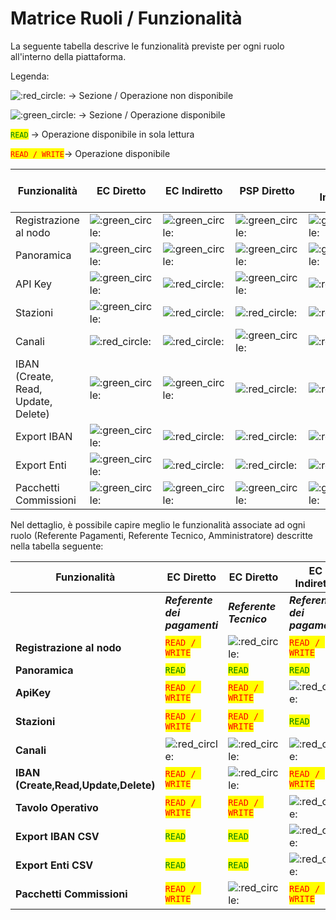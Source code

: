 # Matrice Ruoli / Funzionalità

La seguente tabella descrive le funzionalità previste per ogni ruolo all'interno della piattaforma.

Legenda:&#x20;

<img src="https://pf-emoji-service--cdn.us-east-1.prod.public.atl-paas.net/standard/caa27a19-fc09-4452-b2b4-a301552fd69c/32x32/1f534.png" alt=":red_circle:" data-size="line"> -> Sezione / Operazione non disponibile

<img src="https://pf-emoji-service--cdn.us-east-1.prod.public.atl-paas.net/standard/caa27a19-fc09-4452-b2b4-a301552fd69c/32x32/1f7e2.png" alt=":green_circle:" data-size="line"> -> Sezione / Operazione disponibile

<mark style="color:green;">`READ`</mark> ->  Operazione disponibile in sola lettura

<mark style="color:red;">`READ / WRITE`</mark>->  Operazione disponibile&#x20;



<table data-full-width="true"><thead><tr><th width="160">Funzionalità</th><th width="126">EC Diretto</th><th width="137">EC Indiretto</th><th width="131">PSP Diretto</th><th width="143">PSP Indiretto</th><th width="172">PT / Intermediario EC</th><th width="100">PT / Intermediario PSP</th></tr></thead><tbody><tr><td>Registrazione al nodo</td><td><img src="https://pf-emoji-service--cdn.us-east-1.prod.public.atl-paas.net/standard/caa27a19-fc09-4452-b2b4-a301552fd69c/32x32/1f7e2.png" alt=":green_circle:" data-size="line"></td><td><img src="https://pf-emoji-service--cdn.us-east-1.prod.public.atl-paas.net/standard/caa27a19-fc09-4452-b2b4-a301552fd69c/32x32/1f7e2.png" alt=":green_circle:" data-size="line"></td><td><img src="https://pf-emoji-service--cdn.us-east-1.prod.public.atl-paas.net/standard/caa27a19-fc09-4452-b2b4-a301552fd69c/32x32/1f7e2.png" alt=":green_circle:" data-size="line"></td><td><img src="https://pf-emoji-service--cdn.us-east-1.prod.public.atl-paas.net/standard/caa27a19-fc09-4452-b2b4-a301552fd69c/32x32/1f7e2.png" alt=":green_circle:" data-size="line"></td><td><img src="https://pf-emoji-service--cdn.us-east-1.prod.public.atl-paas.net/standard/caa27a19-fc09-4452-b2b4-a301552fd69c/32x32/1f7e2.png" alt=":green_circle:" data-size="line"></td><td><img src="https://pf-emoji-service--cdn.us-east-1.prod.public.atl-paas.net/standard/caa27a19-fc09-4452-b2b4-a301552fd69c/32x32/1f7e2.png" alt=":green_circle:" data-size="line"></td></tr><tr><td>Panoramica</td><td><img src="https://pf-emoji-service--cdn.us-east-1.prod.public.atl-paas.net/standard/caa27a19-fc09-4452-b2b4-a301552fd69c/32x32/1f7e2.png" alt=":green_circle:" data-size="line"></td><td><img src="https://pf-emoji-service--cdn.us-east-1.prod.public.atl-paas.net/standard/caa27a19-fc09-4452-b2b4-a301552fd69c/32x32/1f7e2.png" alt=":green_circle:" data-size="line"></td><td><img src="https://pf-emoji-service--cdn.us-east-1.prod.public.atl-paas.net/standard/caa27a19-fc09-4452-b2b4-a301552fd69c/32x32/1f7e2.png" alt=":green_circle:" data-size="line"></td><td><img src="https://pf-emoji-service--cdn.us-east-1.prod.public.atl-paas.net/standard/caa27a19-fc09-4452-b2b4-a301552fd69c/32x32/1f7e2.png" alt=":green_circle:" data-size="line"></td><td><img src="https://pf-emoji-service--cdn.us-east-1.prod.public.atl-paas.net/standard/caa27a19-fc09-4452-b2b4-a301552fd69c/32x32/1f7e2.png" alt=":green_circle:" data-size="line"></td><td><img src="https://pf-emoji-service--cdn.us-east-1.prod.public.atl-paas.net/standard/caa27a19-fc09-4452-b2b4-a301552fd69c/32x32/1f7e2.png" alt=":green_circle:" data-size="line"></td></tr><tr><td>API Key</td><td><img src="https://pf-emoji-service--cdn.us-east-1.prod.public.atl-paas.net/standard/caa27a19-fc09-4452-b2b4-a301552fd69c/32x32/1f7e2.png" alt=":green_circle:" data-size="line"></td><td><img src="https://pf-emoji-service--cdn.us-east-1.prod.public.atl-paas.net/standard/caa27a19-fc09-4452-b2b4-a301552fd69c/32x32/1f534.png" alt=":red_circle:" data-size="line"></td><td><img src="https://pf-emoji-service--cdn.us-east-1.prod.public.atl-paas.net/standard/caa27a19-fc09-4452-b2b4-a301552fd69c/32x32/1f7e2.png" alt=":green_circle:" data-size="line"></td><td><img src="https://pf-emoji-service--cdn.us-east-1.prod.public.atl-paas.net/standard/caa27a19-fc09-4452-b2b4-a301552fd69c/32x32/1f534.png" alt=":red_circle:" data-size="line"></td><td><img src="https://pf-emoji-service--cdn.us-east-1.prod.public.atl-paas.net/standard/caa27a19-fc09-4452-b2b4-a301552fd69c/32x32/1f7e2.png" alt=":green_circle:" data-size="line"></td><td><img src="https://pf-emoji-service--cdn.us-east-1.prod.public.atl-paas.net/standard/caa27a19-fc09-4452-b2b4-a301552fd69c/32x32/1f7e2.png" alt=":green_circle:" data-size="line"></td></tr><tr><td>Stazioni</td><td><img src="https://pf-emoji-service--cdn.us-east-1.prod.public.atl-paas.net/standard/caa27a19-fc09-4452-b2b4-a301552fd69c/32x32/1f7e2.png" alt=":green_circle:" data-size="line"></td><td><img src="https://pf-emoji-service--cdn.us-east-1.prod.public.atl-paas.net/standard/caa27a19-fc09-4452-b2b4-a301552fd69c/32x32/1f534.png" alt=":red_circle:" data-size="line"></td><td><img src="https://pf-emoji-service--cdn.us-east-1.prod.public.atl-paas.net/standard/caa27a19-fc09-4452-b2b4-a301552fd69c/32x32/1f534.png" alt=":red_circle:" data-size="line"></td><td><img src="https://pf-emoji-service--cdn.us-east-1.prod.public.atl-paas.net/standard/caa27a19-fc09-4452-b2b4-a301552fd69c/32x32/1f534.png" alt=":red_circle:" data-size="line"></td><td><img src="https://pf-emoji-service--cdn.us-east-1.prod.public.atl-paas.net/standard/caa27a19-fc09-4452-b2b4-a301552fd69c/32x32/1f7e2.png" alt=":green_circle:" data-size="line"></td><td><img src="https://pf-emoji-service--cdn.us-east-1.prod.public.atl-paas.net/standard/caa27a19-fc09-4452-b2b4-a301552fd69c/32x32/1f534.png" alt=":red_circle:" data-size="line"></td></tr><tr><td>Canali</td><td><img src="https://pf-emoji-service--cdn.us-east-1.prod.public.atl-paas.net/standard/caa27a19-fc09-4452-b2b4-a301552fd69c/32x32/1f534.png" alt=":red_circle:" data-size="line"></td><td><img src="https://pf-emoji-service--cdn.us-east-1.prod.public.atl-paas.net/standard/caa27a19-fc09-4452-b2b4-a301552fd69c/32x32/1f534.png" alt=":red_circle:" data-size="line"></td><td><img src="https://pf-emoji-service--cdn.us-east-1.prod.public.atl-paas.net/standard/caa27a19-fc09-4452-b2b4-a301552fd69c/32x32/1f7e2.png" alt=":green_circle:" data-size="line"></td><td><img src="https://pf-emoji-service--cdn.us-east-1.prod.public.atl-paas.net/standard/caa27a19-fc09-4452-b2b4-a301552fd69c/32x32/1f534.png" alt=":red_circle:" data-size="line"></td><td><img src="https://pf-emoji-service--cdn.us-east-1.prod.public.atl-paas.net/standard/caa27a19-fc09-4452-b2b4-a301552fd69c/32x32/1f534.png" alt=":red_circle:" data-size="line"></td><td><img src="https://pf-emoji-service--cdn.us-east-1.prod.public.atl-paas.net/standard/caa27a19-fc09-4452-b2b4-a301552fd69c/32x32/1f7e2.png" alt=":green_circle:" data-size="line"></td></tr><tr><td>IBAN (Create, Read, Update, Delete)</td><td><img src="https://pf-emoji-service--cdn.us-east-1.prod.public.atl-paas.net/standard/caa27a19-fc09-4452-b2b4-a301552fd69c/32x32/1f7e2.png" alt=":green_circle:" data-size="line"></td><td><img src="https://pf-emoji-service--cdn.us-east-1.prod.public.atl-paas.net/standard/caa27a19-fc09-4452-b2b4-a301552fd69c/32x32/1f7e2.png" alt=":green_circle:" data-size="line"></td><td><img src="https://pf-emoji-service--cdn.us-east-1.prod.public.atl-paas.net/standard/caa27a19-fc09-4452-b2b4-a301552fd69c/32x32/1f534.png" alt=":red_circle:" data-size="line"></td><td><img src="https://pf-emoji-service--cdn.us-east-1.prod.public.atl-paas.net/standard/caa27a19-fc09-4452-b2b4-a301552fd69c/32x32/1f534.png" alt=":red_circle:" data-size="line"></td><td><img src="https://pf-emoji-service--cdn.us-east-1.prod.public.atl-paas.net/standard/caa27a19-fc09-4452-b2b4-a301552fd69c/32x32/1f534.png" alt=":red_circle:" data-size="line"></td><td><img src="https://pf-emoji-service--cdn.us-east-1.prod.public.atl-paas.net/standard/caa27a19-fc09-4452-b2b4-a301552fd69c/32x32/1f534.png" alt=":red_circle:" data-size="line"></td></tr><tr><td>Export IBAN</td><td><img src="https://pf-emoji-service--cdn.us-east-1.prod.public.atl-paas.net/standard/caa27a19-fc09-4452-b2b4-a301552fd69c/32x32/1f7e2.png" alt=":green_circle:" data-size="line"></td><td><img src="https://pf-emoji-service--cdn.us-east-1.prod.public.atl-paas.net/standard/caa27a19-fc09-4452-b2b4-a301552fd69c/32x32/1f534.png" alt=":red_circle:" data-size="line"></td><td><img src="https://pf-emoji-service--cdn.us-east-1.prod.public.atl-paas.net/standard/caa27a19-fc09-4452-b2b4-a301552fd69c/32x32/1f534.png" alt=":red_circle:" data-size="line"></td><td><img src="https://pf-emoji-service--cdn.us-east-1.prod.public.atl-paas.net/standard/caa27a19-fc09-4452-b2b4-a301552fd69c/32x32/1f534.png" alt=":red_circle:" data-size="line"></td><td><img src="https://pf-emoji-service--cdn.us-east-1.prod.public.atl-paas.net/standard/caa27a19-fc09-4452-b2b4-a301552fd69c/32x32/1f7e2.png" alt=":green_circle:" data-size="line"></td><td><img src="https://pf-emoji-service--cdn.us-east-1.prod.public.atl-paas.net/standard/caa27a19-fc09-4452-b2b4-a301552fd69c/32x32/1f534.png" alt=":red_circle:" data-size="line"></td></tr><tr><td>Export Enti</td><td><img src="https://pf-emoji-service--cdn.us-east-1.prod.public.atl-paas.net/standard/caa27a19-fc09-4452-b2b4-a301552fd69c/32x32/1f7e2.png" alt=":green_circle:" data-size="line"></td><td><img src="https://pf-emoji-service--cdn.us-east-1.prod.public.atl-paas.net/standard/caa27a19-fc09-4452-b2b4-a301552fd69c/32x32/1f534.png" alt=":red_circle:" data-size="line"></td><td><img src="https://pf-emoji-service--cdn.us-east-1.prod.public.atl-paas.net/standard/caa27a19-fc09-4452-b2b4-a301552fd69c/32x32/1f534.png" alt=":red_circle:" data-size="line"></td><td><img src="https://pf-emoji-service--cdn.us-east-1.prod.public.atl-paas.net/standard/caa27a19-fc09-4452-b2b4-a301552fd69c/32x32/1f534.png" alt=":red_circle:" data-size="line"></td><td><img src="https://pf-emoji-service--cdn.us-east-1.prod.public.atl-paas.net/standard/caa27a19-fc09-4452-b2b4-a301552fd69c/32x32/1f7e2.png" alt=":green_circle:" data-size="line"></td><td><img src="https://pf-emoji-service--cdn.us-east-1.prod.public.atl-paas.net/standard/caa27a19-fc09-4452-b2b4-a301552fd69c/32x32/1f534.png" alt=":red_circle:" data-size="line"></td></tr><tr><td>Pacchetti Commissioni</td><td><img src="https://pf-emoji-service--cdn.us-east-1.prod.public.atl-paas.net/standard/caa27a19-fc09-4452-b2b4-a301552fd69c/32x32/1f7e2.png" alt=":green_circle:" data-size="line"></td><td><img src="https://pf-emoji-service--cdn.us-east-1.prod.public.atl-paas.net/standard/caa27a19-fc09-4452-b2b4-a301552fd69c/32x32/1f7e2.png" alt=":green_circle:" data-size="line"></td><td><img src="https://pf-emoji-service--cdn.us-east-1.prod.public.atl-paas.net/standard/caa27a19-fc09-4452-b2b4-a301552fd69c/32x32/1f7e2.png" alt=":green_circle:" data-size="line"></td><td><img src="https://pf-emoji-service--cdn.us-east-1.prod.public.atl-paas.net/standard/caa27a19-fc09-4452-b2b4-a301552fd69c/32x32/1f7e2.png" alt=":green_circle:" data-size="line"></td><td><img src="https://pf-emoji-service--cdn.us-east-1.prod.public.atl-paas.net/standard/caa27a19-fc09-4452-b2b4-a301552fd69c/32x32/1f534.png" alt=":red_circle:" data-size="line"></td><td><img src="https://pf-emoji-service--cdn.us-east-1.prod.public.atl-paas.net/standard/caa27a19-fc09-4452-b2b4-a301552fd69c/32x32/1f534.png" alt=":red_circle:" data-size="line"></td></tr></tbody></table>

Nel dettaglio, è possibile capire meglio le funzionalità associate ad ogni ruolo (Referente Pagamenti, Referente Tecnico,  Amministratore) descritte nella tabella seguente:

<table data-full-width="true"><thead><tr><th>Funzionalità</th><th>EC Diretto</th><th>EC Diretto</th><th>EC Indiretto</th><th>EC Indiretto</th><th>PSP Diretto</th><th>PSP Diretto</th><th>PSP Indiretto</th><th>PSP Indiretto</th><th>PT / Intermediario</th><th>PT / Intermediario</th><th>PT / Intermediario</th></tr></thead><tbody><tr><td> </td><td><em><strong>Referente dei pagamenti</strong></em></td><td><em><strong>Referente Tecnico</strong></em></td><td><em><strong>Referente dei pagamenti</strong></em></td><td><em><strong>Referente Tecnico</strong></em></td><td><em><strong>Amministratore</strong></em></td><td><em><strong>Referente Tecnico</strong></em></td><td><em><strong>Amministratore</strong></em></td><td><em><strong>Referente Tecnico</strong></em></td><td><em><strong>Referente Tecnico</strong></em></td><td><em><strong>Referente Tecnico</strong></em></td><td><em><strong>Referente Tecnico</strong></em></td></tr><tr><td><strong>Registrazione al nodo</strong></td><td><mark style="color:red;"><code>READ / WRITE</code></mark></td><td><img src="https://pf-emoji-service--cdn.us-east-1.prod.public.atl-paas.net/standard/caa27a19-fc09-4452-b2b4-a301552fd69c/32x32/1f534.png" alt=":red_circle:" data-size="line"></td><td><mark style="color:red;"><code>READ / WRITE</code></mark></td><td><img src="https://pf-emoji-service--cdn.us-east-1.prod.public.atl-paas.net/standard/caa27a19-fc09-4452-b2b4-a301552fd69c/32x32/1f534.png" alt=":red_circle:" data-size="line"></td><td><mark style="color:red;"><code>READ / WRITE</code></mark></td><td><img src="https://pf-emoji-service--cdn.us-east-1.prod.public.atl-paas.net/standard/caa27a19-fc09-4452-b2b4-a301552fd69c/32x32/1f534.png" alt=":red_circle:" data-size="line"></td><td><mark style="color:red;"><code>READ / WRITE</code></mark></td><td><img src="https://pf-emoji-service--cdn.us-east-1.prod.public.atl-paas.net/standard/caa27a19-fc09-4452-b2b4-a301552fd69c/32x32/1f534.png" alt=":red_circle:" data-size="line"></td><td><mark style="color:red;"><code>READ / WRITE</code></mark></td><td><mark style="color:red;"><code>READ / WRITE</code></mark></td><td><mark style="color:red;"><code>READ / WRITE</code></mark></td></tr><tr><td><strong>Panoramica</strong></td><td><mark style="color:green;"><code>READ</code></mark></td><td><mark style="color:green;"><code>READ</code></mark></td><td><mark style="color:green;"><code>READ</code></mark></td><td><mark style="color:green;"><code>READ</code></mark></td><td><mark style="color:green;"><code>READ</code></mark></td><td><mark style="color:green;"><code>READ</code></mark></td><td><mark style="color:green;"><code>READ</code></mark></td><td><mark style="color:green;"><code>READ</code></mark></td><td><mark style="color:green;"><code>READ</code></mark></td><td><mark style="color:green;"><code>READ</code></mark></td><td><mark style="color:green;"><code>READ</code></mark></td></tr><tr><td><strong>ApiKey</strong></td><td><mark style="color:red;"><code>READ / WRITE</code></mark></td><td><mark style="color:red;"><code>READ / WRITE</code></mark></td><td><img src="https://pf-emoji-service--cdn.us-east-1.prod.public.atl-paas.net/standard/caa27a19-fc09-4452-b2b4-a301552fd69c/32x32/1f534.png" alt=":red_circle:" data-size="line"></td><td><img src="https://pf-emoji-service--cdn.us-east-1.prod.public.atl-paas.net/standard/caa27a19-fc09-4452-b2b4-a301552fd69c/32x32/1f534.png" alt=":red_circle:" data-size="line"></td><td><mark style="color:red;"><code>READ / WRITE</code></mark></td><td><mark style="color:red;"><code>READ / WRITE</code></mark></td><td><img src="https://pf-emoji-service--cdn.us-east-1.prod.public.atl-paas.net/standard/caa27a19-fc09-4452-b2b4-a301552fd69c/32x32/1f534.png" alt=":red_circle:" data-size="line"></td><td><img src="https://pf-emoji-service--cdn.us-east-1.prod.public.atl-paas.net/standard/caa27a19-fc09-4452-b2b4-a301552fd69c/32x32/1f534.png" alt=":red_circle:" data-size="line"></td><td><mark style="color:red;"><code>READ / WRITE</code></mark></td><td><mark style="color:red;"><code>READ / WRITE</code></mark></td><td><mark style="color:red;"><code>READ / WRITE</code></mark></td></tr><tr><td><strong>Stazioni</strong></td><td><mark style="color:red;"><code>READ / WRITE</code></mark></td><td><mark style="color:red;"><code>READ / WRITE</code></mark></td><td><mark style="color:green;"><code>READ</code></mark></td><td><img src="https://pf-emoji-service--cdn.us-east-1.prod.public.atl-paas.net/standard/caa27a19-fc09-4452-b2b4-a301552fd69c/32x32/1f534.png" alt=":red_circle:" data-size="line"></td><td><img src="https://pf-emoji-service--cdn.us-east-1.prod.public.atl-paas.net/standard/caa27a19-fc09-4452-b2b4-a301552fd69c/32x32/1f534.png" alt=":red_circle:" data-size="line"></td><td><img src="https://pf-emoji-service--cdn.us-east-1.prod.public.atl-paas.net/standard/caa27a19-fc09-4452-b2b4-a301552fd69c/32x32/1f534.png" alt=":red_circle:" data-size="line"></td><td><img src="https://pf-emoji-service--cdn.us-east-1.prod.public.atl-paas.net/standard/caa27a19-fc09-4452-b2b4-a301552fd69c/32x32/1f534.png" alt=":red_circle:" data-size="line"></td><td><img src="https://pf-emoji-service--cdn.us-east-1.prod.public.atl-paas.net/standard/caa27a19-fc09-4452-b2b4-a301552fd69c/32x32/1f534.png" alt=":red_circle:" data-size="line"></td><td><mark style="color:red;"><code>READ / WRITE</code></mark></td><td><img src="https://pf-emoji-service--cdn.us-east-1.prod.public.atl-paas.net/standard/caa27a19-fc09-4452-b2b4-a301552fd69c/32x32/1f534.png" alt=":red_circle:" data-size="line"></td><td><mark style="color:red;"><code>READ / WRITE</code></mark></td></tr><tr><td><strong>Canali</strong></td><td><img src="https://pf-emoji-service--cdn.us-east-1.prod.public.atl-paas.net/standard/caa27a19-fc09-4452-b2b4-a301552fd69c/32x32/1f534.png" alt=":red_circle:" data-size="line"></td><td><img src="https://pf-emoji-service--cdn.us-east-1.prod.public.atl-paas.net/standard/caa27a19-fc09-4452-b2b4-a301552fd69c/32x32/1f534.png" alt=":red_circle:" data-size="line"></td><td><img src="https://pf-emoji-service--cdn.us-east-1.prod.public.atl-paas.net/standard/caa27a19-fc09-4452-b2b4-a301552fd69c/32x32/1f534.png" alt=":red_circle:" data-size="line"></td><td><img src="https://pf-emoji-service--cdn.us-east-1.prod.public.atl-paas.net/standard/caa27a19-fc09-4452-b2b4-a301552fd69c/32x32/1f534.png" alt=":red_circle:" data-size="line"></td><td><mark style="color:red;"><code>READ / WRITE</code></mark></td><td><mark style="color:red;"><code>READ / WRITE</code></mark></td><td><img src="https://pf-emoji-service--cdn.us-east-1.prod.public.atl-paas.net/standard/caa27a19-fc09-4452-b2b4-a301552fd69c/32x32/1f534.png" alt=":red_circle:" data-size="line"></td><td><img src="https://pf-emoji-service--cdn.us-east-1.prod.public.atl-paas.net/standard/caa27a19-fc09-4452-b2b4-a301552fd69c/32x32/1f534.png" alt=":red_circle:" data-size="line"></td><td><img src="https://pf-emoji-service--cdn.us-east-1.prod.public.atl-paas.net/standard/caa27a19-fc09-4452-b2b4-a301552fd69c/32x32/1f534.png" alt=":red_circle:" data-size="line"></td><td><mark style="color:red;"><code>READ / WRITE</code></mark></td><td><mark style="color:red;"><code>READ / WRITE</code></mark></td></tr><tr><td><strong>IBAN (Create,Read,Update,Delete)</strong></td><td><mark style="color:red;"><code>READ / WRITE</code></mark></td><td><img src="https://pf-emoji-service--cdn.us-east-1.prod.public.atl-paas.net/standard/caa27a19-fc09-4452-b2b4-a301552fd69c/32x32/1f534.png" alt=":red_circle:" data-size="line"></td><td><mark style="color:red;"><code>READ / WRITE</code></mark></td><td><img src="https://pf-emoji-service--cdn.us-east-1.prod.public.atl-paas.net/standard/caa27a19-fc09-4452-b2b4-a301552fd69c/32x32/1f534.png" alt=":red_circle:" data-size="line"></td><td><img src="https://pf-emoji-service--cdn.us-east-1.prod.public.atl-paas.net/standard/caa27a19-fc09-4452-b2b4-a301552fd69c/32x32/1f534.png" alt=":red_circle:" data-size="line"></td><td><img src="https://pf-emoji-service--cdn.us-east-1.prod.public.atl-paas.net/standard/caa27a19-fc09-4452-b2b4-a301552fd69c/32x32/1f534.png" alt=":red_circle:" data-size="line"></td><td><img src="https://pf-emoji-service--cdn.us-east-1.prod.public.atl-paas.net/standard/caa27a19-fc09-4452-b2b4-a301552fd69c/32x32/1f534.png" alt=":red_circle:" data-size="line"></td><td><img src="https://pf-emoji-service--cdn.us-east-1.prod.public.atl-paas.net/standard/caa27a19-fc09-4452-b2b4-a301552fd69c/32x32/1f534.png" alt=":red_circle:" data-size="line"></td><td><img src="https://pf-emoji-service--cdn.us-east-1.prod.public.atl-paas.net/standard/caa27a19-fc09-4452-b2b4-a301552fd69c/32x32/1f534.png" alt=":red_circle:" data-size="line"></td><td><img src="https://pf-emoji-service--cdn.us-east-1.prod.public.atl-paas.net/standard/caa27a19-fc09-4452-b2b4-a301552fd69c/32x32/1f534.png" alt=":red_circle:" data-size="line"></td><td><img src="https://pf-emoji-service--cdn.us-east-1.prod.public.atl-paas.net/standard/caa27a19-fc09-4452-b2b4-a301552fd69c/32x32/1f534.png" alt=":red_circle:" data-size="line"></td></tr><tr><td><strong>Tavolo Operativo</strong></td><td><mark style="color:red;"><code>READ / WRITE</code></mark></td><td><mark style="color:red;"><code>READ / WRITE</code></mark></td><td><img src="https://pf-emoji-service--cdn.us-east-1.prod.public.atl-paas.net/standard/caa27a19-fc09-4452-b2b4-a301552fd69c/32x32/1f534.png" alt=":red_circle:" data-size="line"></td><td><img src="https://pf-emoji-service--cdn.us-east-1.prod.public.atl-paas.net/standard/caa27a19-fc09-4452-b2b4-a301552fd69c/32x32/1f534.png" alt=":red_circle:" data-size="line"></td><td><img src="https://pf-emoji-service--cdn.us-east-1.prod.public.atl-paas.net/standard/caa27a19-fc09-4452-b2b4-a301552fd69c/32x32/1f534.png" alt=":red_circle:" data-size="line"></td><td><img src="https://pf-emoji-service--cdn.us-east-1.prod.public.atl-paas.net/standard/caa27a19-fc09-4452-b2b4-a301552fd69c/32x32/1f534.png" alt=":red_circle:" data-size="line"></td><td><img src="https://pf-emoji-service--cdn.us-east-1.prod.public.atl-paas.net/standard/caa27a19-fc09-4452-b2b4-a301552fd69c/32x32/1f534.png" alt=":red_circle:" data-size="line"></td><td><img src="https://pf-emoji-service--cdn.us-east-1.prod.public.atl-paas.net/standard/caa27a19-fc09-4452-b2b4-a301552fd69c/32x32/1f534.png" alt=":red_circle:" data-size="line"></td><td><mark style="color:red;"><code>READ / WRITE</code></mark></td><td><img src="https://pf-emoji-service--cdn.us-east-1.prod.public.atl-paas.net/standard/caa27a19-fc09-4452-b2b4-a301552fd69c/32x32/1f534.png" alt=":red_circle:" data-size="line"></td><td><mark style="color:red;"><code>READ / WRITE</code></mark></td></tr><tr><td><strong>Export IBAN CSV</strong></td><td><mark style="color:green;"><code>READ</code></mark></td><td><mark style="color:green;"><code>READ</code></mark></td><td><img src="https://pf-emoji-service--cdn.us-east-1.prod.public.atl-paas.net/standard/caa27a19-fc09-4452-b2b4-a301552fd69c/32x32/1f534.png" alt=":red_circle:" data-size="line"></td><td><img src="https://pf-emoji-service--cdn.us-east-1.prod.public.atl-paas.net/standard/caa27a19-fc09-4452-b2b4-a301552fd69c/32x32/1f534.png" alt=":red_circle:" data-size="line"></td><td><img src="https://pf-emoji-service--cdn.us-east-1.prod.public.atl-paas.net/standard/caa27a19-fc09-4452-b2b4-a301552fd69c/32x32/1f534.png" alt=":red_circle:" data-size="line"></td><td><img src="https://pf-emoji-service--cdn.us-east-1.prod.public.atl-paas.net/standard/caa27a19-fc09-4452-b2b4-a301552fd69c/32x32/1f534.png" alt=":red_circle:" data-size="line"></td><td><img src="https://pf-emoji-service--cdn.us-east-1.prod.public.atl-paas.net/standard/caa27a19-fc09-4452-b2b4-a301552fd69c/32x32/1f534.png" alt=":red_circle:" data-size="line"></td><td><img src="https://pf-emoji-service--cdn.us-east-1.prod.public.atl-paas.net/standard/caa27a19-fc09-4452-b2b4-a301552fd69c/32x32/1f534.png" alt=":red_circle:" data-size="line"></td><td><mark style="color:green;"><code>READ</code></mark></td><td><img src="https://pf-emoji-service--cdn.us-east-1.prod.public.atl-paas.net/standard/caa27a19-fc09-4452-b2b4-a301552fd69c/32x32/1f534.png" alt=":red_circle:" data-size="line"></td><td><img src="https://pf-emoji-service--cdn.us-east-1.prod.public.atl-paas.net/standard/caa27a19-fc09-4452-b2b4-a301552fd69c/32x32/1f534.png" alt=":red_circle:" data-size="line"></td></tr><tr><td><strong>Export Enti CSV</strong></td><td><mark style="color:green;"><code>READ</code></mark></td><td><mark style="color:green;"><code>READ</code></mark></td><td><img src="https://pf-emoji-service--cdn.us-east-1.prod.public.atl-paas.net/standard/caa27a19-fc09-4452-b2b4-a301552fd69c/32x32/1f534.png" alt=":red_circle:" data-size="line"></td><td><img src="https://pf-emoji-service--cdn.us-east-1.prod.public.atl-paas.net/standard/caa27a19-fc09-4452-b2b4-a301552fd69c/32x32/1f534.png" alt=":red_circle:" data-size="line"></td><td><img src="https://pf-emoji-service--cdn.us-east-1.prod.public.atl-paas.net/standard/caa27a19-fc09-4452-b2b4-a301552fd69c/32x32/1f534.png" alt=":red_circle:" data-size="line"></td><td><img src="https://pf-emoji-service--cdn.us-east-1.prod.public.atl-paas.net/standard/caa27a19-fc09-4452-b2b4-a301552fd69c/32x32/1f534.png" alt=":red_circle:" data-size="line"></td><td><img src="https://pf-emoji-service--cdn.us-east-1.prod.public.atl-paas.net/standard/caa27a19-fc09-4452-b2b4-a301552fd69c/32x32/1f534.png" alt=":red_circle:" data-size="line"></td><td><img src="https://pf-emoji-service--cdn.us-east-1.prod.public.atl-paas.net/standard/caa27a19-fc09-4452-b2b4-a301552fd69c/32x32/1f534.png" alt=":red_circle:" data-size="line"></td><td><mark style="color:green;"><code>READ</code></mark></td><td><img src="https://pf-emoji-service--cdn.us-east-1.prod.public.atl-paas.net/standard/caa27a19-fc09-4452-b2b4-a301552fd69c/32x32/1f534.png" alt=":red_circle:" data-size="line"></td><td><img src="https://pf-emoji-service--cdn.us-east-1.prod.public.atl-paas.net/standard/caa27a19-fc09-4452-b2b4-a301552fd69c/32x32/1f534.png" alt=":red_circle:" data-size="line"></td></tr><tr><td><strong>Pacchetti Commissioni</strong></td><td><mark style="color:red;"><code>READ / WRITE</code></mark></td><td><img src="https://pf-emoji-service--cdn.us-east-1.prod.public.atl-paas.net/standard/caa27a19-fc09-4452-b2b4-a301552fd69c/32x32/1f534.png" alt=":red_circle:" data-size="line"></td><td><mark style="color:red;"><code>READ / WRITE</code></mark></td><td><img src="https://pf-emoji-service--cdn.us-east-1.prod.public.atl-paas.net/standard/caa27a19-fc09-4452-b2b4-a301552fd69c/32x32/1f534.png" alt=":red_circle:" data-size="line"></td><td><mark style="color:red;"><code>READ / WRITE</code></mark></td><td><img src="https://pf-emoji-service--cdn.us-east-1.prod.public.atl-paas.net/standard/caa27a19-fc09-4452-b2b4-a301552fd69c/32x32/1f534.png" alt=":red_circle:" data-size="line"></td><td><mark style="color:red;"><code>READ / WRITE</code></mark></td><td><img src="https://pf-emoji-service--cdn.us-east-1.prod.public.atl-paas.net/standard/caa27a19-fc09-4452-b2b4-a301552fd69c/32x32/1f534.png" alt=":red_circle:" data-size="line"></td><td><img src="https://pf-emoji-service--cdn.us-east-1.prod.public.atl-paas.net/standard/caa27a19-fc09-4452-b2b4-a301552fd69c/32x32/1f534.png" alt=":red_circle:" data-size="line"></td><td></td><td></td></tr></tbody></table>

